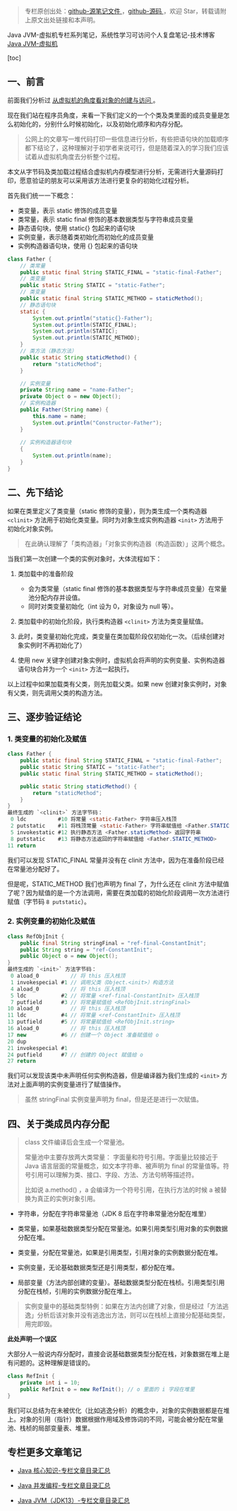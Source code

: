 > 专栏原创出处：[github-源笔记文件 ](https://github.com/GourdErwa/review-notes/tree/master/language/java-jvm) ，[github-源码 ](https://github.com/GourdErwa/java-advanced/tree/master/java-jvm)，欢迎 Star，转载请附上原文出处链接和本声明。

Java JVM-虚拟机专栏系列笔记，系统性学习可访问个人复盘笔记-技术博客 [Java JVM-虚拟机 ](https://review-notes.top/language/java-jvm/)

[toc]
## 一、前言
前面我们分析过 [从虚拟机的角度看对象的创建与访问 ](https://gourderwa.blog.csdn.net/article/details/103828111)。

现在我们站在程序员角度，来看一下我们定义的一个个类及类里面的成员变量是怎么初始化的，分别什么时候初始化，以及初始化顺序和内存分配。

> 公网上的文章写一堆代码打印一些信息进行分析，有些把语句块的加载顺序都下结论了，这种理解对于初学者来说可行，但是随着深入的学习我们应该试着从虚拟机角度去分析整个过程。

本文从字节码及类加载过程结合虚拟机内存模型进行分析，无需进行大量源码打印，愿意验证的朋友可以采用该方法进行更复杂的初始化过程分析。

首先我们统一一下概念：
- 类变量，表示 static 修饰的成员变量
- 类常量，表示 static final 修饰的基本数据类型与字符串成员变量
- 静态语句块，使用 static{} 包起来的语句块
- 实例变量，表示随着类初始化而初始化的成员变量
- 实例构造器语句块，使用 {} 包起来的语句块
```java
class Father {
    // 类常量
    public static final String STATIC_FINAL = "static-final-Father";
    // 类变量
    public static String STATIC = "static-Father";
    // 类变量
    public static final String STATIC_METHOD = staticMethod();
    // 静态语句块
    static {
        System.out.println("static{}-Father");
        System.out.println(STATIC_FINAL);
        System.out.println(STATIC);
        System.out.println(STATIC_METHOD);
    }  
    // 类方法（静态方法）
    public static String staticMethod() {
        return "staticMethod";
    }

    // 实例变量
    private String name = "name-Father";
    private Object o = new Object();
    // 实例构造器
    public Father(String name) {
        this.name = name;
        System.out.println("Constructor-Father");
    }
    
    // 实例构造器语句块
    {
        System.out.println(name);
    }
}
```

## 二、先下结论
如果在类里定义了类变量（static 修饰的变量），则为类生成一个类构造器 `<clinit>` 方法用于初始化类变量。同时为对象生成实例构造器 `<init>` 方法用于初始化对象实例。

> 在此确认理解了「类构造器」「对象实例构造器（构造函数）」这两个概念。

当我们第一次创建一个类的实例对象时，大体流程如下：

1. 类加载中的准备阶段
    - 会为类常量（static final 修饰的基本数据类型与字符串成员变量）在常量池分配内存并设值。
    - 同时对类变量初始化（int 设为 0，对象设为 null 等）。

2. 类加载中的初始化阶段，执行类构造器 `<clinit>` 方法为类变量赋值。

3. 此时，类变量初始化完成，类变量在类加载阶段仅初始化一次。（后续创建对象实例时不再初始化了）

4. 使用 new 关键字创建对象实例时，虚拟机会将声明的实例变量、实例构造器语句块合并为一个 `<init>` 方法一起执行。

以上过程中如果加载类有父类，则先加载父类。如果 new 创建对象实例时，对象有父类，则先调用父类的构造方法。

## 三、逐步验证结论
### 1. 类变量的初始化及赋值
```java
class Father {
    public static final String STATIC_FINAL = "static-final-Father";
    public static String STATIC = "static-Father";
    public static final String STATIC_METHOD = staticMethod();

    public static String staticMethod() {
        return "staticMethod";
    }
}
最终生成的 `<clinit>` 方法字节码：
 0 ldc          #10 将常量 <static-Father> 字符串压入栈顶
 2 putstatic    #11 将栈顶常量 <static-Father> 字符串赋值给 <Father.STATIC>
 5 invokestatic #12 执行静态方法 <Father.staticMethod> 返回字符串
 8 putstatic    #13 将静态方法返回的字符串赋值给 <Father.STATIC_METHOD>
11 return
```
我们可以发现 STATIC_FINAL 常量并没有在 clinit 方法中，因为在准备阶段已经在常量池分配好了。

但是呢，STATIC_METHOD 我们也声明为 final 了，为什么还在 clinit 方法中赋值了呢？因为赋值的是一个方法调用，需要在类加载的初始化阶段调用一次方法进行赋值（字节码 `8 putstatic`）。

### 2. 实例变量的初始化及赋值
```java
class RefObjInit {
    public final String stringFinal = "ref-final-ConstantInit";
    public String string = "ref-ConstantInit";
    public Object o = new Object();
}
最终生成的 `<init>` 方法字节码：
 0 aload_0          // 将 this 压入栈顶
 1 invokespecial #1 // 调用父类（Object.<init>）构造方法
 4 aload_0          // 将 this 压入栈顶
 5 ldc           #2 // 将常量 <ref-final-ConstantInit> 压入栈顶
 7 putfield      #3 // 将常量赋值给 <RefObjInit.stringFinal>
10 aload_0          // 将 this 压入栈顶
11 ldc           #4 // 将常量 <ref-ConstantInit> 压入栈顶
13 putfield      #5 // 将常量赋值给 <RefObjInit.string>
16 aload_0          // 将 this 压入栈顶
17 new           #6 // 创建一个 Object 准备赋值给 o
20 dup          
21 invokespecial #1 
24 putfield      #7 // 创建的 Object 赋值给 o
27 return
```
我们可以发现该类中未声明任何实例构造器，但是编译器为我们生成的 `<init>` 方法对上面声明的实例变量进行了赋值操作。
> 虽然 stringFinal 实例变量声明为 final，但是还是进行一次赋值。

## 四、关于类成员内存分配
> class 文件编译后会生成一个常量池。
>
> 常量池中主要存放两大类常量：
> 字面量和符号引用。字面量比较接近于 Java 语言层面的常量概念，如文本字符串、被声明为 final 的常量值等。符号引用可以理解为类、接口、字段、方法、方法句柄等描述符。
>
> 比如说 a.method() ，a 会编译为一个符号引用，在执行方法的时候 a 被替换为真正的实例对象引用。

- 字符串，分配在字符串常量池（JDK 8 后在字符串常量池分配在堆里）

- 类常量，如果基础数据类型分配在常量池。如果引用类型引用对象的实例数据分配在堆。

- 类变量，分配在常量池，如果是引用类型，引用对象的实例数据分配在堆。

- 实例变量，无论基础数据类型还是引用类型，都分配在堆。

- 局部变量（方法内部创建的变量）。基础数据类型分配在栈桢。引用类型引用分配在栈桢，引用的实例数据分配在堆上。

> 实例变量中的基础类型特例：如果在方法内创建了对象，但是经过「方法逃逸」分析后该对象并没有逃逸出方法，则可以在栈桢上直接分配基础类型，用完即毁。

**此处声明一个误区**

大部分人一般说内存分配时，直接会说基础数据类型分配在栈，对象数据在堆上是有问题的。这种理解是错误的。
```java
class RefInit {
    private int i = 10;
    public RefInit o = new RefInit(); // o 里面的 i 字段在堆里
}
```
我们可以总结为在未被优化（比如逃逸分析）的概念中，对象的实例数据都是在堆上。对象的引用（指针）数据根据作用域及修饰词的不同，可能会被分配在常量池、栈桢的局部变量表、堆里。

## 专栏更多文章笔记
- [Java 核心知识-专栏文章目录汇总 ](https://gourderwa.blog.csdn.net/article/details/104020339)

- [Java 并发编程-专栏文章目录汇总 ](https://blog.csdn.net/xiaohulunb/article/details/103594468)

- [Java JVM（JDK13）-专栏文章目录汇总 ](https://blog.csdn.net/xiaohulunb/article/details/103828570)